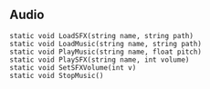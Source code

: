 ## Audio
`static void LoadSFX(string name, string path)`  
`static void LoadMusic(string name, string path)`  
`static void PlayMusic(string name, float pitch)`  
`static void PlaySFX(string name, int volume)`  
`static void SetSFXVolume(int v)`  
`static void StopMusic()`  
